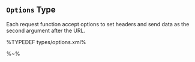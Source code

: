 ## `Options` Type

Each request function accept options to set headers and send data as the second argument after the URL.

%TYPEDEF types/options.xml%

<!-- %TYPE true
<p name="data" type="object">
  <d>Optional data to send to the server with the request.</d>
  <e>

```
{
  user: 'test',
  password: 'Swordfish',
}
```
</e>
</p>
<p name="type" type="'form'|'json'">
  <d>How to send data: <code>json</code> to serialise JSON data and <code>form</code> for url-encoded transmission with <code>json</code> mode by default.</d>
  <e><code>form</code></e>
</p>
<p name="headers" type="object">
  <d>Headers to send along with the request.</d>
  <e>

```
{
  'User-Agent': 'Node.js rqt',
}
```
</e>
</p>
<p name="method" type="string">
  <d>What HTTP method to use to send data (only works when <code>data</code> is set). Defaults to <code>POST</code>.</d>
  <e><code>PUT</code></e>
</p>
% -->

%~%
